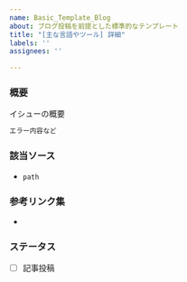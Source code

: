 ```yaml
---
name: Basic_Template_Blog
about: ブログ投稿を前提とした標準的なテンプレート
title: "[主な言語やツール] 詳細"
labels: ''
assignees: ''

---
```


### 概要

イシューの概要

```bash
エラー内容など
```

### 該当ソース

* `path`

### 参考リンク集

* 

### ステータス

- [ ] 記事投稿
